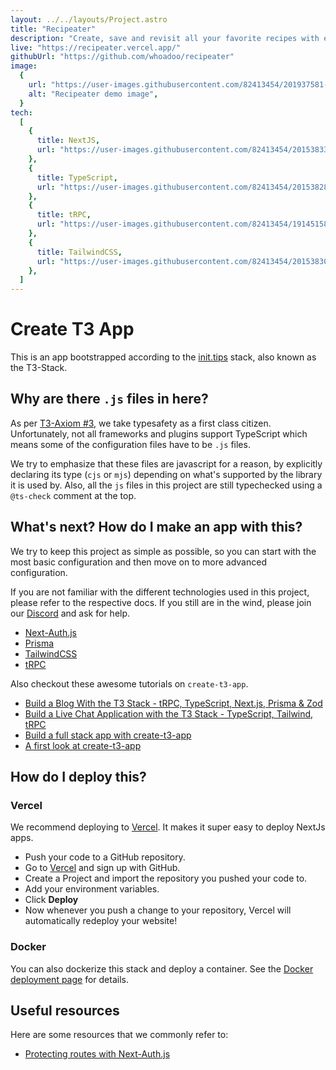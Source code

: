 ```yaml
---
layout: ../../layouts/Project.astro
title: "Recipeater"
description: "Create, save and revisit all your favorite recipes with ease."
live: "https://recipeater.vercel.app/"
githubUrl: "https://github.com/whoadoo/recipeater"
image:
  {
    url: "https://user-images.githubusercontent.com/82413454/201937581-475387a0-4527-4711-a2cc-782c7a2b7d61.png",
    alt: "Recipeater demo image",
  }
tech:
  [
    {
      title: NextJS,
      url: "https://user-images.githubusercontent.com/82413454/201538333-c8ae76a8-799b-42df-a71e-8dcc5b1b9617.svg",
    },
    {
      title: TypeScript,
      url: "https://user-images.githubusercontent.com/82413454/201538286-f5eec681-c586-4fbb-90d8-b5037cfd2bed.svg",
    },
    {
      title: tRPC,
      url: "https://user-images.githubusercontent.com/82413454/191451583-210c833a-671e-4103-93fd-1004215e39f4.png",
    },
    {
      title: TailwindCSS,
      url: "https://user-images.githubusercontent.com/82413454/201538300-3f2d9faf-41ee-4ae5-b4af-c934e13e143d.svg",
    },
  ]
---
```


# Create T3 App

This is an app bootstrapped according to the [init.tips](https://init.tips) stack, also known as the T3-Stack.

## Why are there `.js` files in here?

As per [T3-Axiom #3](https://github.com/t3-oss/create-t3-app/tree/next#3-typesafety-isnt-optional), we take typesafety as a first class citizen. Unfortunately, not all frameworks and plugins support TypeScript which means some of the configuration files have to be `.js` files.

We try to emphasize that these files are javascript for a reason, by explicitly declaring its type (`cjs` or `mjs`) depending on what's supported by the library it is used by. Also, all the `js` files in this project are still typechecked using a `@ts-check` comment at the top.

## What's next? How do I make an app with this?

We try to keep this project as simple as possible, so you can start with the most basic configuration and then move on to more advanced configuration.

If you are not familiar with the different technologies used in this project, please refer to the respective docs. If you still are in the wind, please join our [Discord](https://t3.gg/discord) and ask for help.

- [Next-Auth.js](https://next-auth.js.org)
- [Prisma](https://prisma.io)
- [TailwindCSS](https://tailwindcss.com)
- [tRPC](https://trpc.io)

Also checkout these awesome tutorials on `create-t3-app`.

- [Build a Blog With the T3 Stack - tRPC, TypeScript, Next.js, Prisma & Zod](https://www.youtube.com/watch?v=syEWlxVFUrY)
- [Build a Live Chat Application with the T3 Stack - TypeScript, Tailwind, tRPC](https://www.youtube.com/watch?v=dXRRY37MPuk)
- [Build a full stack app with create-t3-app](https://www.nexxel.dev/blog/ct3a-guestbook)
- [A first look at create-t3-app](https://dev.to/ajcwebdev/a-first-look-at-create-t3-app-1i8f)

## How do I deploy this?

### Vercel

We recommend deploying to [Vercel](https://vercel.com/?utm_source=t3-oss&utm_campaign=oss). It makes it super easy to deploy NextJs apps.

- Push your code to a GitHub repository.
- Go to [Vercel](https://vercel.com/?utm_source=t3-oss&utm_campaign=oss) and sign up with GitHub.
- Create a Project and import the repository you pushed your code to.
- Add your environment variables.
- Click **Deploy**
- Now whenever you push a change to your repository, Vercel will automatically redeploy your website!

### Docker

You can also dockerize this stack and deploy a container. See the [Docker deployment page](https://create-t3-app-nu.vercel.app/en/deployment/docker) for details.

## Useful resources

Here are some resources that we commonly refer to:

- [Protecting routes with Next-Auth.js](https://next-auth.js.org/configuration/nextjs#unstable_getserversession)
